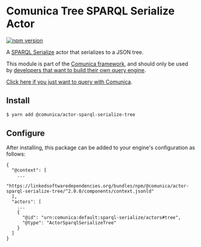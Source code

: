 # Comunica Tree SPARQL Serialize Actor

[![npm version](https://badge.fury.io/js/%40comunica%2Factor-sparql-serialize-tree.svg)](https://www.npmjs.com/package/@comunica/actor-sparql-serialize-tree)

A [SPARQL Serialize](https://github.com/comunica/comunica/tree/master/packages/bus-sparql-serialize) actor that serializes to a JSON tree.

This module is part of the [Comunica framework](https://github.com/comunica/comunica),
and should only be used by [developers that want to build their own query engine](https://comunica.dev/docs/modify/).

[Click here if you just want to query with Comunica](https://comunica.dev/docs/query/).

## Install

```bash
$ yarn add @comunica/actor-sparql-serialize-tree
```

## Configure

After installing, this package can be added to your engine's configuration as follows:
```text
{
  "@context": [
    ...
    "https://linkedsoftwaredependencies.org/bundles/npm/@comunica/actor-sparql-serialize-tree/^2.0.0/components/context.jsonld"  
  ],
  "actors": [
    ...
    {
      "@id": "urn:comunica:default:sparql-serialize/actors#tree",
      "@type": "ActorSparqlSerializeTree"
    }
  ]
}
```
